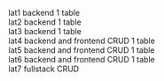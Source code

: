 lat1 backend 1 table <br>
lat2 backend 1 table <br>
lat3 backend 1 table <br>
lat4 backend and frontend CRUD 1 table<br>
lat5 backend and frontend CRUD 1 table<br>
lat6 backend and frontend CRUD 1 table <br>
lat7 fullstack CRUD
